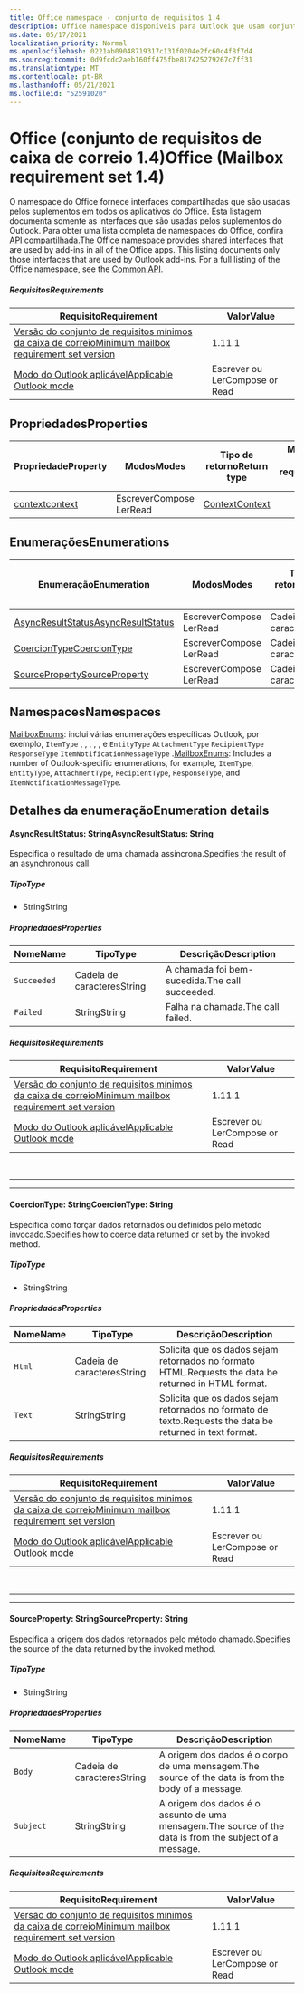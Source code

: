 ```yaml
---
title: Office namespace - conjunto de requisitos 1.4
description: Office namespace disponíveis para Outlook que usam conjunto de requisitos da API de Caixa de Correio 1.4.
ms.date: 05/17/2021
localization_priority: Normal
ms.openlocfilehash: 0221ab09048719317c131f0204e2fc60c4f8f7d4
ms.sourcegitcommit: 0d9fcdc2aeb160ff475fbe817425279267c7ff31
ms.translationtype: MT
ms.contentlocale: pt-BR
ms.lasthandoff: 05/21/2021
ms.locfileid: "52591020"
---
```

# <a name="office-mailbox-requirement-set-14"></a><span data-ttu-id="6fe4e-103">Office (conjunto de requisitos de caixa de correio 1.4)</span><span class="sxs-lookup"><span data-stu-id="6fe4e-103">Office (Mailbox requirement set 1.4)</span></span>

<span data-ttu-id="6fe4e-p101">O namespace do Office fornece interfaces compartilhadas que são usadas pelos suplementos em todos os aplicativos do Office. Esta listagem documenta somente as interfaces que são usadas pelos suplementos do Outlook. Para obter uma lista completa de namespaces do Office, confira [API compartilhada](/javascript/api/office).</span><span class="sxs-lookup"><span data-stu-id="6fe4e-p101">The Office namespace provides shared interfaces that are used by add-ins in all of the Office apps. This listing documents only those interfaces that are used by Outlook add-ins. For a full listing of the Office namespace, see the [Common API](/javascript/api/office).</span></span>

##### <a name="requirements"></a><span data-ttu-id="6fe4e-106">Requisitos</span><span class="sxs-lookup"><span data-stu-id="6fe4e-106">Requirements</span></span>

|<span data-ttu-id="6fe4e-107">Requisito</span><span class="sxs-lookup"><span data-stu-id="6fe4e-107">Requirement</span></span>| <span data-ttu-id="6fe4e-108">Valor</span><span class="sxs-lookup"><span data-stu-id="6fe4e-108">Value</span></span>|
|---|---|
|[<span data-ttu-id="6fe4e-109">Versão do conjunto de requisitos mínimos da caixa de correio</span><span class="sxs-lookup"><span data-stu-id="6fe4e-109">Minimum mailbox requirement set version</span></span>](../../requirement-sets/outlook-api-requirement-sets.md)| <span data-ttu-id="6fe4e-110">1.1</span><span class="sxs-lookup"><span data-stu-id="6fe4e-110">1.1</span></span>|
|[<span data-ttu-id="6fe4e-111">Modo do Outlook aplicável</span><span class="sxs-lookup"><span data-stu-id="6fe4e-111">Applicable Outlook mode</span></span>](../../../outlook/outlook-add-ins-overview.md#extension-points)| <span data-ttu-id="6fe4e-112">Escrever ou Ler</span><span class="sxs-lookup"><span data-stu-id="6fe4e-112">Compose or Read</span></span>|

## <a name="properties"></a><span data-ttu-id="6fe4e-113">Propriedades</span><span class="sxs-lookup"><span data-stu-id="6fe4e-113">Properties</span></span>

| <span data-ttu-id="6fe4e-114">Propriedade</span><span class="sxs-lookup"><span data-stu-id="6fe4e-114">Property</span></span> | <span data-ttu-id="6fe4e-115">Modos</span><span class="sxs-lookup"><span data-stu-id="6fe4e-115">Modes</span></span> | <span data-ttu-id="6fe4e-116">Tipo de retorno</span><span class="sxs-lookup"><span data-stu-id="6fe4e-116">Return type</span></span> | <span data-ttu-id="6fe4e-117">Minimum</span><span class="sxs-lookup"><span data-stu-id="6fe4e-117">Minimum</span></span><br><span data-ttu-id="6fe4e-118">conjunto de requisitos</span><span class="sxs-lookup"><span data-stu-id="6fe4e-118">requirement set</span></span> |
|---|---|---|:---:|
| [<span data-ttu-id="6fe4e-119">context</span><span class="sxs-lookup"><span data-stu-id="6fe4e-119">context</span></span>](office.context.md) | <span data-ttu-id="6fe4e-120">Escrever</span><span class="sxs-lookup"><span data-stu-id="6fe4e-120">Compose</span></span><br><span data-ttu-id="6fe4e-121">Ler</span><span class="sxs-lookup"><span data-stu-id="6fe4e-121">Read</span></span> | [<span data-ttu-id="6fe4e-122">Context</span><span class="sxs-lookup"><span data-stu-id="6fe4e-122">Context</span></span>](/javascript/api/office/office.context?view=outlook-js-1.4&preserve-view=true) | [<span data-ttu-id="6fe4e-123">1.1</span><span class="sxs-lookup"><span data-stu-id="6fe4e-123">1.1</span></span>](../requirement-set-1.1/outlook-requirement-set-1.1.md) |

## <a name="enumerations"></a><span data-ttu-id="6fe4e-124">Enumerações</span><span class="sxs-lookup"><span data-stu-id="6fe4e-124">Enumerations</span></span>

| <span data-ttu-id="6fe4e-125">Enumeração</span><span class="sxs-lookup"><span data-stu-id="6fe4e-125">Enumeration</span></span> | <span data-ttu-id="6fe4e-126">Modos</span><span class="sxs-lookup"><span data-stu-id="6fe4e-126">Modes</span></span> | <span data-ttu-id="6fe4e-127">Tipo de retorno</span><span class="sxs-lookup"><span data-stu-id="6fe4e-127">Return type</span></span> | <span data-ttu-id="6fe4e-128">Minimum</span><span class="sxs-lookup"><span data-stu-id="6fe4e-128">Minimum</span></span><br><span data-ttu-id="6fe4e-129">conjunto de requisitos</span><span class="sxs-lookup"><span data-stu-id="6fe4e-129">requirement set</span></span> |
|---|---|---|:---:|
| [<span data-ttu-id="6fe4e-130">AsyncResultStatus</span><span class="sxs-lookup"><span data-stu-id="6fe4e-130">AsyncResultStatus</span></span>](#asyncresultstatus-string) | <span data-ttu-id="6fe4e-131">Escrever</span><span class="sxs-lookup"><span data-stu-id="6fe4e-131">Compose</span></span><br><span data-ttu-id="6fe4e-132">Ler</span><span class="sxs-lookup"><span data-stu-id="6fe4e-132">Read</span></span> | <span data-ttu-id="6fe4e-133">Cadeia de caracteres</span><span class="sxs-lookup"><span data-stu-id="6fe4e-133">String</span></span> | [<span data-ttu-id="6fe4e-134">1.1</span><span class="sxs-lookup"><span data-stu-id="6fe4e-134">1.1</span></span>](../requirement-set-1.1/outlook-requirement-set-1.1.md) |
| [<span data-ttu-id="6fe4e-135">CoercionType</span><span class="sxs-lookup"><span data-stu-id="6fe4e-135">CoercionType</span></span>](#coerciontype-string) | <span data-ttu-id="6fe4e-136">Escrever</span><span class="sxs-lookup"><span data-stu-id="6fe4e-136">Compose</span></span><br><span data-ttu-id="6fe4e-137">Ler</span><span class="sxs-lookup"><span data-stu-id="6fe4e-137">Read</span></span> | <span data-ttu-id="6fe4e-138">Cadeia de caracteres</span><span class="sxs-lookup"><span data-stu-id="6fe4e-138">String</span></span> | [<span data-ttu-id="6fe4e-139">1.1</span><span class="sxs-lookup"><span data-stu-id="6fe4e-139">1.1</span></span>](../requirement-set-1.1/outlook-requirement-set-1.1.md) |
| [<span data-ttu-id="6fe4e-140">SourceProperty</span><span class="sxs-lookup"><span data-stu-id="6fe4e-140">SourceProperty</span></span>](#sourceproperty-string) | <span data-ttu-id="6fe4e-141">Escrever</span><span class="sxs-lookup"><span data-stu-id="6fe4e-141">Compose</span></span><br><span data-ttu-id="6fe4e-142">Ler</span><span class="sxs-lookup"><span data-stu-id="6fe4e-142">Read</span></span> | <span data-ttu-id="6fe4e-143">Cadeia de caracteres</span><span class="sxs-lookup"><span data-stu-id="6fe4e-143">String</span></span> | [<span data-ttu-id="6fe4e-144">1.1</span><span class="sxs-lookup"><span data-stu-id="6fe4e-144">1.1</span></span>](../requirement-set-1.1/outlook-requirement-set-1.1.md) |

## <a name="namespaces"></a><span data-ttu-id="6fe4e-145">Namespaces</span><span class="sxs-lookup"><span data-stu-id="6fe4e-145">Namespaces</span></span>

<span data-ttu-id="6fe4e-146">[MailboxEnums](/javascript/api/outlook/office.mailboxenums.attachmentcontentformat?view=outlook-js-1.4&preserve-view=true): inclui várias enumerações específicas Outlook, por exemplo, `ItemType` , , , , , e `EntityType` `AttachmentType` `RecipientType` `ResponseType` `ItemNotificationMessageType` .</span><span class="sxs-lookup"><span data-stu-id="6fe4e-146">[MailboxEnums](/javascript/api/outlook/office.mailboxenums.attachmentcontentformat?view=outlook-js-1.4&preserve-view=true): Includes a number of Outlook-specific enumerations, for example, `ItemType`, `EntityType`, `AttachmentType`, `RecipientType`, `ResponseType`, and `ItemNotificationMessageType`.</span></span>

## <a name="enumeration-details"></a><span data-ttu-id="6fe4e-147">Detalhes da enumeração</span><span class="sxs-lookup"><span data-stu-id="6fe4e-147">Enumeration details</span></span>

#### <a name="asyncresultstatus-string"></a><span data-ttu-id="6fe4e-148">AsyncResultStatus: String</span><span class="sxs-lookup"><span data-stu-id="6fe4e-148">AsyncResultStatus: String</span></span>

<span data-ttu-id="6fe4e-149">Especifica o resultado de uma chamada assíncrona.</span><span class="sxs-lookup"><span data-stu-id="6fe4e-149">Specifies the result of an asynchronous call.</span></span>

##### <a name="type"></a><span data-ttu-id="6fe4e-150">Tipo</span><span class="sxs-lookup"><span data-stu-id="6fe4e-150">Type</span></span>

*   <span data-ttu-id="6fe4e-151">String</span><span class="sxs-lookup"><span data-stu-id="6fe4e-151">String</span></span>

##### <a name="properties"></a><span data-ttu-id="6fe4e-152">Propriedades</span><span class="sxs-lookup"><span data-stu-id="6fe4e-152">Properties</span></span>

|<span data-ttu-id="6fe4e-153">Nome</span><span class="sxs-lookup"><span data-stu-id="6fe4e-153">Name</span></span>| <span data-ttu-id="6fe4e-154">Tipo</span><span class="sxs-lookup"><span data-stu-id="6fe4e-154">Type</span></span>| <span data-ttu-id="6fe4e-155">Descrição</span><span class="sxs-lookup"><span data-stu-id="6fe4e-155">Description</span></span>|
|---|---|---|
|`Succeeded`| <span data-ttu-id="6fe4e-156">Cadeia de caracteres</span><span class="sxs-lookup"><span data-stu-id="6fe4e-156">String</span></span>|<span data-ttu-id="6fe4e-157">A chamada foi bem-sucedida.</span><span class="sxs-lookup"><span data-stu-id="6fe4e-157">The call succeeded.</span></span>|
|`Failed`| <span data-ttu-id="6fe4e-158">String</span><span class="sxs-lookup"><span data-stu-id="6fe4e-158">String</span></span>|<span data-ttu-id="6fe4e-159">Falha na chamada.</span><span class="sxs-lookup"><span data-stu-id="6fe4e-159">The call failed.</span></span>|

##### <a name="requirements"></a><span data-ttu-id="6fe4e-160">Requisitos</span><span class="sxs-lookup"><span data-stu-id="6fe4e-160">Requirements</span></span>

|<span data-ttu-id="6fe4e-161">Requisito</span><span class="sxs-lookup"><span data-stu-id="6fe4e-161">Requirement</span></span>| <span data-ttu-id="6fe4e-162">Valor</span><span class="sxs-lookup"><span data-stu-id="6fe4e-162">Value</span></span>|
|---|---|
|[<span data-ttu-id="6fe4e-163">Versão do conjunto de requisitos mínimos da caixa de correio</span><span class="sxs-lookup"><span data-stu-id="6fe4e-163">Minimum mailbox requirement set version</span></span>](../../requirement-sets/outlook-api-requirement-sets.md)| <span data-ttu-id="6fe4e-164">1.1</span><span class="sxs-lookup"><span data-stu-id="6fe4e-164">1.1</span></span>|
|[<span data-ttu-id="6fe4e-165">Modo do Outlook aplicável</span><span class="sxs-lookup"><span data-stu-id="6fe4e-165">Applicable Outlook mode</span></span>](../../../outlook/outlook-add-ins-overview.md#extension-points)| <span data-ttu-id="6fe4e-166">Escrever ou Ler</span><span class="sxs-lookup"><span data-stu-id="6fe4e-166">Compose or Read</span></span>|

<br>

---
---

#### <a name="coerciontype-string"></a><span data-ttu-id="6fe4e-167">CoercionType: String</span><span class="sxs-lookup"><span data-stu-id="6fe4e-167">CoercionType: String</span></span>

<span data-ttu-id="6fe4e-168">Especifica como forçar dados retornados ou definidos pelo método invocado.</span><span class="sxs-lookup"><span data-stu-id="6fe4e-168">Specifies how to coerce data returned or set by the invoked method.</span></span>

##### <a name="type"></a><span data-ttu-id="6fe4e-169">Tipo</span><span class="sxs-lookup"><span data-stu-id="6fe4e-169">Type</span></span>

*   <span data-ttu-id="6fe4e-170">String</span><span class="sxs-lookup"><span data-stu-id="6fe4e-170">String</span></span>

##### <a name="properties"></a><span data-ttu-id="6fe4e-171">Propriedades</span><span class="sxs-lookup"><span data-stu-id="6fe4e-171">Properties</span></span>

|<span data-ttu-id="6fe4e-172">Nome</span><span class="sxs-lookup"><span data-stu-id="6fe4e-172">Name</span></span>| <span data-ttu-id="6fe4e-173">Tipo</span><span class="sxs-lookup"><span data-stu-id="6fe4e-173">Type</span></span>| <span data-ttu-id="6fe4e-174">Descrição</span><span class="sxs-lookup"><span data-stu-id="6fe4e-174">Description</span></span>|
|---|---|---|
|`Html`| <span data-ttu-id="6fe4e-175">Cadeia de caracteres</span><span class="sxs-lookup"><span data-stu-id="6fe4e-175">String</span></span>|<span data-ttu-id="6fe4e-176">Solicita que os dados sejam retornados no formato HTML.</span><span class="sxs-lookup"><span data-stu-id="6fe4e-176">Requests the data be returned in HTML format.</span></span>|
|`Text`| <span data-ttu-id="6fe4e-177">String</span><span class="sxs-lookup"><span data-stu-id="6fe4e-177">String</span></span>|<span data-ttu-id="6fe4e-178">Solicita que os dados sejam retornados no formato de texto.</span><span class="sxs-lookup"><span data-stu-id="6fe4e-178">Requests the data be returned in text format.</span></span>|

##### <a name="requirements"></a><span data-ttu-id="6fe4e-179">Requisitos</span><span class="sxs-lookup"><span data-stu-id="6fe4e-179">Requirements</span></span>

|<span data-ttu-id="6fe4e-180">Requisito</span><span class="sxs-lookup"><span data-stu-id="6fe4e-180">Requirement</span></span>| <span data-ttu-id="6fe4e-181">Valor</span><span class="sxs-lookup"><span data-stu-id="6fe4e-181">Value</span></span>|
|---|---|
|[<span data-ttu-id="6fe4e-182">Versão do conjunto de requisitos mínimos da caixa de correio</span><span class="sxs-lookup"><span data-stu-id="6fe4e-182">Minimum mailbox requirement set version</span></span>](../../requirement-sets/outlook-api-requirement-sets.md)| <span data-ttu-id="6fe4e-183">1.1</span><span class="sxs-lookup"><span data-stu-id="6fe4e-183">1.1</span></span>|
|[<span data-ttu-id="6fe4e-184">Modo do Outlook aplicável</span><span class="sxs-lookup"><span data-stu-id="6fe4e-184">Applicable Outlook mode</span></span>](../../../outlook/outlook-add-ins-overview.md#extension-points)| <span data-ttu-id="6fe4e-185">Escrever ou Ler</span><span class="sxs-lookup"><span data-stu-id="6fe4e-185">Compose or Read</span></span>|

<br>

---
---

#### <a name="sourceproperty-string"></a><span data-ttu-id="6fe4e-186">SourceProperty: String</span><span class="sxs-lookup"><span data-stu-id="6fe4e-186">SourceProperty: String</span></span>

<span data-ttu-id="6fe4e-187">Especifica a origem dos dados retornados pelo método chamado.</span><span class="sxs-lookup"><span data-stu-id="6fe4e-187">Specifies the source of the data returned by the invoked method.</span></span>

##### <a name="type"></a><span data-ttu-id="6fe4e-188">Tipo</span><span class="sxs-lookup"><span data-stu-id="6fe4e-188">Type</span></span>

*   <span data-ttu-id="6fe4e-189">String</span><span class="sxs-lookup"><span data-stu-id="6fe4e-189">String</span></span>

##### <a name="properties"></a><span data-ttu-id="6fe4e-190">Propriedades</span><span class="sxs-lookup"><span data-stu-id="6fe4e-190">Properties</span></span>

|<span data-ttu-id="6fe4e-191">Nome</span><span class="sxs-lookup"><span data-stu-id="6fe4e-191">Name</span></span>| <span data-ttu-id="6fe4e-192">Tipo</span><span class="sxs-lookup"><span data-stu-id="6fe4e-192">Type</span></span>| <span data-ttu-id="6fe4e-193">Descrição</span><span class="sxs-lookup"><span data-stu-id="6fe4e-193">Description</span></span>|
|---|---|---|
|`Body`| <span data-ttu-id="6fe4e-194">Cadeia de caracteres</span><span class="sxs-lookup"><span data-stu-id="6fe4e-194">String</span></span>|<span data-ttu-id="6fe4e-195">A origem dos dados é o corpo de uma mensagem.</span><span class="sxs-lookup"><span data-stu-id="6fe4e-195">The source of the data is from the body of a message.</span></span>|
|`Subject`| <span data-ttu-id="6fe4e-196">String</span><span class="sxs-lookup"><span data-stu-id="6fe4e-196">String</span></span>|<span data-ttu-id="6fe4e-197">A origem dos dados é o assunto de uma mensagem.</span><span class="sxs-lookup"><span data-stu-id="6fe4e-197">The source of the data is from the subject of a message.</span></span>|

##### <a name="requirements"></a><span data-ttu-id="6fe4e-198">Requisitos</span><span class="sxs-lookup"><span data-stu-id="6fe4e-198">Requirements</span></span>

|<span data-ttu-id="6fe4e-199">Requisito</span><span class="sxs-lookup"><span data-stu-id="6fe4e-199">Requirement</span></span>| <span data-ttu-id="6fe4e-200">Valor</span><span class="sxs-lookup"><span data-stu-id="6fe4e-200">Value</span></span>|
|---|---|
|[<span data-ttu-id="6fe4e-201">Versão do conjunto de requisitos mínimos da caixa de correio</span><span class="sxs-lookup"><span data-stu-id="6fe4e-201">Minimum mailbox requirement set version</span></span>](../../requirement-sets/outlook-api-requirement-sets.md)| <span data-ttu-id="6fe4e-202">1.1</span><span class="sxs-lookup"><span data-stu-id="6fe4e-202">1.1</span></span>|
|[<span data-ttu-id="6fe4e-203">Modo do Outlook aplicável</span><span class="sxs-lookup"><span data-stu-id="6fe4e-203">Applicable Outlook mode</span></span>](../../../outlook/outlook-add-ins-overview.md#extension-points)| <span data-ttu-id="6fe4e-204">Escrever ou Ler</span><span class="sxs-lookup"><span data-stu-id="6fe4e-204">Compose or Read</span></span>|
